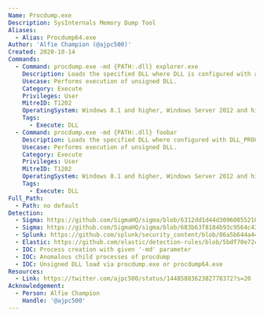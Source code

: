 ```yaml
---
Name: Procdump.exe
Description: SysInternals Memory Dump Tool
Aliases:
  - Alias: Procdump64.exe
Author: 'Alfie Champion (@ajpc500)'
Created: 2020-10-14
Commands:
  - Command: procdump.exe -md {PATH:.dll} explorer.exe
    Description: Loads the specified DLL where DLL is configured with a 'MiniDumpCallbackRoutine' exported function. Valid process must be provided as dump still created.
    Usecase: Performs execution of unsigned DLL.
    Category: Execute
    Privileges: User
    MitreID: T1202
    OperatingSystem: Windows 8.1 and higher, Windows Server 2012 and higher
    Tags:
      - Execute: DLL
  - Command: procdump.exe -md {PATH:.dll} foobar
    Description: Loads the specified DLL where configured with DLL_PROCESS_ATTACH execution, process argument can be arbitrary.
    Usecase: Performs execution of unsigned DLL.
    Category: Execute
    Privileges: User
    MitreID: T1202
    OperatingSystem: Windows 8.1 and higher, Windows Server 2012 and higher
    Tags:
      - Execute: DLL
Full_Path:
  - Path: no default
Detection:
  - Sigma: https://github.com/SigmaHQ/sigma/blob/6312dd1d44d309608552105c334948f793e89f48/rules/windows/process_creation/proc_creation_win_renamed_sysinternals_procdump.yml
  - Sigma: https://github.com/SigmaHQ/sigma/blob/683b63f8184b93c9564c4310d10c571cbe367e1e/rules/windows/process_creation/proc_creation_win_sysinternals_procdump.yml
  - Splunk: https://github.com/splunk/security_content/blob/86a5b644a44240f01274c8b74d19a435c7dae66e/detections/endpoint/dump_lsass_via_procdump.yml
  - Elastic: https://github.com/elastic/detection-rules/blob/5bdf70e72c6cd4547624c521108189af994af449/rules/windows/credential_access_cmdline_dump_tool.toml
  - IOC: Process creation with given '-md' parameter
  - IOC: Anomalous child processes of procdump
  - IOC: Unsigned DLL load via procdump.exe or procdump64.exe
Resources:
  - Link: https://twitter.com/ajpc500/status/1448588362382778372?s=20
Acknowledgement:
  - Person: Alfie Champion
    Handle: '@ajpc500'
---
```

